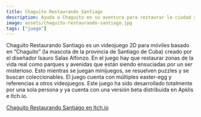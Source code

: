 ```yaml
---
title: Chaguito Restaurando Santiago
description: Ayuda a Chaguito en su aventura para restaurar la ciudad y atrapar al villano
image: assets/chaguito-restaurando-santiago.jpg
tags: ["juego"]
---
```

Chaguito Restaurando Santiago es un videojuego 2D para móviles basado en “Chaguito” (la mascota de la provincia de Santiago de Cuba) creado por el diseñador Isauro Salas Alfonzo. En el juego hay que restaurar zonas de la vida real como parques y avenidas que están siendo ensuciadas por un ser misterioso. Esto mientras se juegan minijuegos, se resuelven puzzles y se buscan coleccionables. El juego cuenta con múltiples easter-egg y referencias a otros videojuegos. Este juego ha sido desarrollado totalmente por una sola persona y ya cuenta con una versión beta distribuida en Apklis e Itch.io.

[Chaguito Restaurando Santiago en Itch.io](https://cnoaraul.itch.io/chaguito-restaurando-santiago)